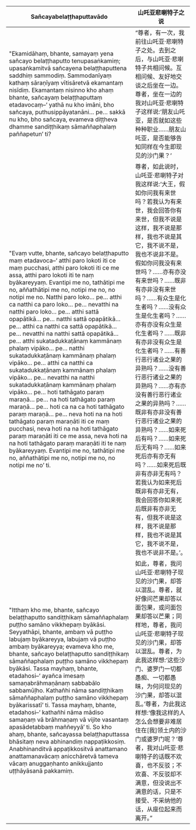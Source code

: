 Sañcayabelaṭṭhaputtavādo|山吒亚悲喇特子之说
--------- | -------------
"Ekamidāhaṃ, bhante, samayaṃ yena sañcayo belaṭṭhaputto tenupasaṅkamiṃ; upasaṅkamitvā sañcayena belaṭṭhaputtena saddhiṃ sammodiṃ. Sammodanīyaṃ kathaṃ sāraṇīyaṃ vītisāretvā ekamantaṃ nisīdiṃ. Ekamantaṃ nisinno kho ahaṃ bhante, sañcayaṃ belaṭṭhaputtaṃ etadavocaṃ–‘ yathā nu kho imāni, bho sañcaya, puthusippāyatanāni… pe… sakkā nu kho, bho sañcaya, evameva diṭṭheva dhamme sandiṭṭhikaṃ sāmaññaphalaṃ paññapetun’ ti?|“尊者，有一次，我前往山吒亚·悲喇特子之处。去到之后，与山吒亚·悲喇特子共相问候。互相问候、友好地交谈之后坐在一边。尊者，坐在一边的我对山吒亚·悲喇特子这样说:‘朋友山吒亚，是否就如这些种种职业……朋友山吒亚，是否能够告知同样在今生即现见的沙门果？’
"Evaṃ vutte, bhante, sañcayo belaṭṭhaputto maṃ etadavoca–‘ atthi paro lokoti iti ce maṃ pucchasi, atthi paro lokoti iti ce me assa, atthi paro lokoti iti te naṃ byākareyyaṃ. Evantipi me no, tathātipi me no, aññathātipi me no, notipi me no, no notipi me no. Natthi paro loko… pe… atthi ca natthi ca paro loko… pe… nevatthi na natthi paro loko… pe… atthi sattā opapātikā… pe… natthi sattā opapātikā… pe… atthi ca natthi ca sattā opapātikā… pe… nevatthi na natthi sattā opapātikā… pe… atthi sukatadukkaṭānaṃ kammānaṃ phalaṃ vipāko… pe… natthi sukatadukkaṭānaṃ kammānaṃ phalaṃ vipāko… pe… atthi ca natthi ca sukatadukkaṭānaṃ kammānaṃ phalaṃ vipāko… pe… nevatthi na natthi sukatadukkaṭānaṃ kammānaṃ phalaṃ vipāko… pe… hoti tathāgato paraṃ maraṇā… pe… na hoti tathāgato paraṃ maraṇā… pe… hoti ca na ca hoti tathāgato paraṃ maraṇā… pe… neva hoti na na hoti tathāgato paraṃ maraṇāti iti ce maṃ pucchasi, neva hoti na na hoti tathāgato paraṃ maraṇāti iti ce me assa, neva hoti na na hoti tathāgato paraṃ maraṇāti iti te naṃ byākareyyaṃ. Evantipi me no, tathātipi me no, aññathātipi me no, notipi me no, no notipi me no’ ti.|尊者，如此说时，山吒亚·悲喇特子对我这样说:‘大王，假如你问我有来世吗？若我认为有来世，我会回答你有来世，但我不说是这样，我不说是那样，我也不说是其它，我不说不是，我也不说非不是。假如你问我没有来世吗？……亦有亦没有来世吗？……既非有亦非没有来世吗？……有众生是化生者吗？……没有众生是化生者吗？……亦有亦没有众生是化生者吗？……既非有亦非没有众生是化生者吗？……有善行恶行诸业之果的异熟吗？……没有善行恶行诸业之果的异熟吗？……亦有亦没有善行恶行诸业之果的异熟吗？……既非有亦非没有善行恶行诸业之果的异熟吗？……如来死后有吗？……如来死后无有吗？……如来死后亦有亦无有吗？……如来死后既非有亦非无有吗？若我认为如来死后既非有亦非无有，我会回答你如来死后既非有亦非无有，但我不说是这样，我不说是那样，我也不说是其它，我不说不是，我也不说非不是。’。
"Itthaṃ kho me, bhante, sañcayo belaṭṭhaputto sandiṭṭhikaṃ sāmaññaphalaṃ puṭṭho samāno vikkhepaṃ byākāsi. Seyyathāpi, bhante, ambaṃ vā puṭṭho labujaṃ byākareyya, labujaṃ vā puṭṭho ambaṃ byākareyya; evameva kho me, bhante, sañcayo belaṭṭhaputto sandiṭṭhikaṃ sāmaññaphalaṃ puṭṭho samāno vikkhepaṃ byākāsi. Tassa mayhaṃ, bhante, etadahosi–‘ ayañca imesaṃ samaṇabrāhmaṇānaṃ sabbabālo sabbamūḷho. Kathañhi nāma sandiṭṭhikaṃ sāmaññaphalaṃ puṭṭho samāno vikkhepaṃ byākarissatī’ ti. Tassa mayhaṃ, bhante, etadahosi–‘ kathañhi nāma mādiso samaṇaṃ vā brāhmaṇaṃ vā vijite vasantaṃ apasādetabbaṃ maññeyyā’ ti. So kho ahaṃ, bhante, sañcayassa belaṭṭhaputtassa bhāsitaṃ neva abhinandiṃ nappaṭikkosiṃ. Anabhinanditvā appaṭikkositvā anattamano anattamanavācaṃ anicchāretvā tameva vācaṃ anuggaṇhanto anikkujjanto uṭṭhāyāsanā pakkamiṃ.|如此，尊者，我问山吒亚·悲喇特子现见的沙门果，却答以混乱。尊者，就好像问芒果却答以面包果，或问面包果却答以芒果；同样地，尊者，我问山吒亚·悲喇特子现见的沙门果，却答以混乱。尊者，为此我这样想:‘这些沙门、婆罗门一切都愚痴、一切都愚昧，为何问现见的沙门果，却答以混乱。’尊者，为此我这样想:‘像我这样的人怎么会想要非难居住在[我]领土内的沙门或婆罗门呢？’尊者，我对山吒亚·悲喇特子的话既不欢喜，也不反驳；不欢喜、不反驳却不满意，但没说出不满意的话，只是不接受、不采纳他的话，从座位起来而离开。”